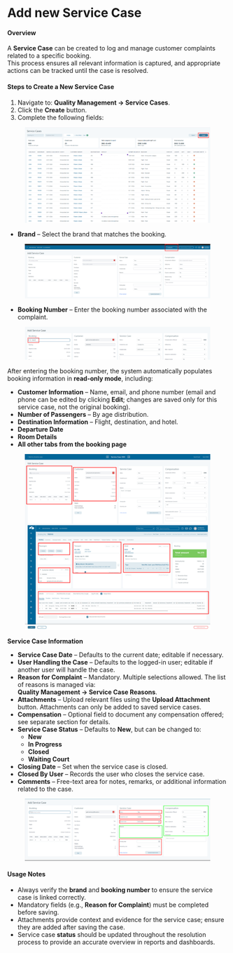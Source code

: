 # Add new Service Case

#### **Overview**

A **Service Case** can be created to log and manage customer complaints related to a specific booking.\
This process ensures all relevant information is captured, and appropriate actions can be tracked until the case is resolved.

#### **Steps to Create a New Service Case**

1. Navigate to: **Quality Management → Service Cases**.
2. Click the **Create** button.
3. Complete the following fields:

<figure><img src="../.gitbook/assets/image (232).png" alt=""><figcaption></figcaption></figure>

* **Brand** – Select the brand that matches the booking.

<figure><img src="../.gitbook/assets/image (233).png" alt=""><figcaption></figcaption></figure>

* **Booking Number** – Enter the booking number associated with the complaint.

<figure><img src="../.gitbook/assets/image (9) (1) (1) (1) (1) (1) (1) (1) (1) (1) (1) (1) (1) (1) (1) (1) (1) (1) (1).png" alt=""><figcaption></figcaption></figure>

After entering the booking number, the system automatically populates booking information in **read-only mode**, including:

* **Customer Information** – Name, email, and phone number (email and phone can be edited by clicking **Edit**; changes are saved only for this service case, not the original booking).
* **Number of Passengers** – By age distribution.
* **Destination Information** – Flight, destination, and hotel.
* **Departure Date**
* **Room Details**
* **All other tabs from the booking page**

<figure><img src="../.gitbook/assets/image (3) (1) (1) (1) (1) (1) (1) (1) (1) (1) (1) (1) (1) (1) (1).png" alt=""><figcaption></figcaption></figure>

**Service Case Information**

* **Service Case Date** – Defaults to the current date; editable if necessary.
* **User Handling the Case** – Defaults to the logged-in user; editable if another user will handle the case.
* **Reason for Complaint** – Mandatory. Multiple selections allowed. The list of reasons is managed via:\
  **Quality Management → Service Case Reasons**.
* **Attachments** – Upload relevant files using the **Upload Attachment** button. Attachments can only be added to saved service cases.
* **Compensation** – Optional field to document any compensation offered; see separate section for details.
* **Service Case Status** – Defaults to **New**, but can be changed to:
  * **New**
  * **In Progress**
  * **Closed**
  * **Waiting Court**
* **Closing Date** – Set when the service case is closed.
* **Closed By User** – Records the user who closes the service case.
* **Comments** – Free-text area for notes, remarks, or additional information related to the case.

<figure><img src="../.gitbook/assets/image (234).png" alt=""><figcaption></figcaption></figure>

#### **Usage Notes**

* Always verify the **brand** and **booking number** to ensure the service case is linked correctly.
* Mandatory fields (e.g., **Reason for Complaint**) must be completed before saving.
* Attachments provide context and evidence for the service case; ensure they are added after saving the case.
* Service case **status** should be updated throughout the resolution process to provide an accurate overview in reports and dashboards.
